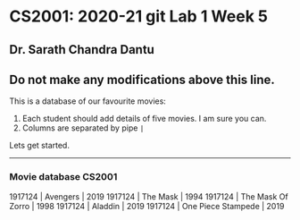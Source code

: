 # CS2001: 2020-21 git Lab 1 Week 5

## Dr. Sarath Chandra Dantu


Do not make any modifications above this line.
---

This is a database of our favourite movies:

1. Each student should add details of five movies. I am sure you can.
2. Columns are separated by pipe `|`

Lets get started.

---

### Movie database CS2001 



1917124 | Avengers | 2019
1917124 | The Mask | 1994
1917124 | The Mask Of Zorro | 1998
1917124 | Aladdin | 2019
1917124 | One Piece Stampede | 2019
